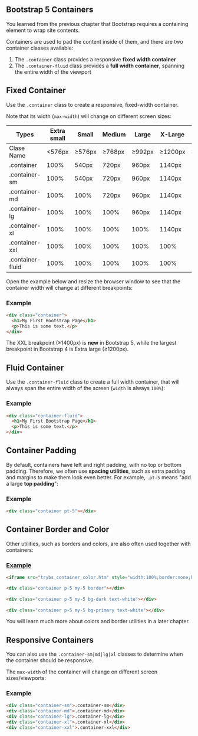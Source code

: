 ## Bootstrap 5 Containers

You learned from the previous chapter that Bootstrap requires a containing element to wrap site contents.

Containers are used to pad the content inside of them, and there are two container classes available:

1.  The `.container` class provides a responsive **fixed width container**
2.  The `.container-fluid` class provides a **full width container**, spanning the entire width of the viewport

## Fixed Container

Use the `.container` class to create a responsive, fixed-width container.

Note that its width (`max-width`) will change on different screen sizes:

| Types            |Extra small |Small    |Medium   |Large   |X-Large   |XX-Large |
|------------------|------------|---------|---------|--------|----------|---------|
| Clase Name       |   <576px   |≥576px   |≥768px   |≥992px  |≥1200px   |≥1400px |
| .container  	   | 100%	    |540px	  |720px	|960px	 |1140px	|1320px |
| .container-sm	   | 100%	    |540px	  |720px	|960px	 |1140px	|1320px |
| .container-md	   | 100%	    |100%	  |720px	|960px	 |1140px	|1320px |
| .container-lg	   | 100%	    |100%	  |100%	    |960px	 |1140px	|1320px |
| .container-xl   |	100%	    |100%	  |100%	    |100%	 |1140px	|1320px |
| .container-xxl  |	100%	    |100%	  |100%	    |100%	 |100%	    |1320px |
| .container-fluid|	100%	    |100%	  |100%	    |100%	 |100%	    |100% |

Open the example below and resize the browser window to see that the container width will change at different breakpoints:

### Example
```html
<div class="container">  
  <h1>My First Bootstrap Page</h1>  
  <p>This is some text.</p>  
</div>
```

The XXL breakpoint (≥1400px) is **new** in Bootstrap 5, while the largest breakpoint in Bootstrap 4 is Extra large (≥1200px).

## Fluid Container

Use the `.container-fluid` class to create a full width container, that will always span the entire width of the screen (`width` is always `100%`):

### Example
```html
<div class="container-fluid">  
  <h1>My First Bootstrap Page</h1>  
  <p>This is some text.</p>  
</div>
```

## Container Padding

By default, containers have left and right padding, with no top or bottom padding. Therefore, we often use **spacing utilities**, such as extra padding and margins to make them look even better. For example, `.pt-5` means "add a large **top padding**":

### Example
```html
<div class="container pt-5"></div>
```
## Container Border and Color

Other utilities, such as borders and colors, are also often used together with containers:

### [Example]()
```html
<iframe src="trybs_container_color.htm" style="width:100%;border:none;height:500px"></iframe>

<div class="container p-5 my-5 border"></div>  
  
<div class="container p-5 my-5 bg-dark text-white"></div>  
  
<div class="container p-5 my-5 bg-primary text-white"></div>
```

You will learn much more about colors and border utilities in a later chapter.

## Responsive Containers

You can also use the `.container-sm|md|lg|xl` classes to determine when the container should be responsive.

The `max-width` of the container will change on different screen sizes/viewports:

### Example
```html
<div class="container-sm">.container-sm</div>  
<div class="container-md">.container-md</div>  
<div class="container-lg">.container-lg</div>  
<div class="container-xl">.container-xl</div>  
<div class="container-xxl">.container-xxl</div>
```